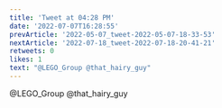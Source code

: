 ```yaml
---
title: 'Tweet at 04:28 PM'
date: '2022-07-07T16:28:55'
prevArticle: '2022-05-07_tweet-2022-05-07-18-33-53'
nextArticle: '2022-07-18_tweet-2022-07-18-20-41-21'
retweets: 0
likes: 1
text: "@LEGO_Group @that_hairy_guy"
---
```

@LEGO_Group @that_hairy_guy